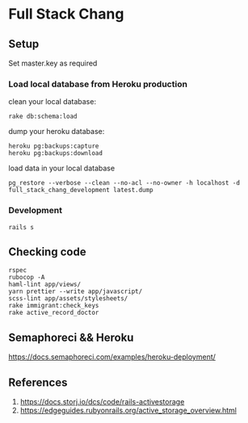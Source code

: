 # Full Stack Chang

## Setup

Set master.key as required

### Load local database from Heroku production

clean your local database:
```
rake db:schema:load
```
dump your heroku database:
```
heroku pg:backups:capture
heroku pg:backups:download
```
load data in your local database
```
pg_restore --verbose --clean --no-acl --no-owner -h localhost -d full_stack_chang_development latest.dump
```

### Development

```
rails s
```

## Checking code

```
rspec
rubocop -A
haml-lint app/views/
yarn prettier --write app/javascript/
scss-lint app/assets/stylesheets/
rake immigrant:check_keys
rake active_record_doctor
```

## Semaphoreci && Heroku

https://docs.semaphoreci.com/examples/heroku-deployment/

## References

1. https://docs.storj.io/dcs/code/rails-activestorage
2. https://edgeguides.rubyonrails.org/active_storage_overview.html
